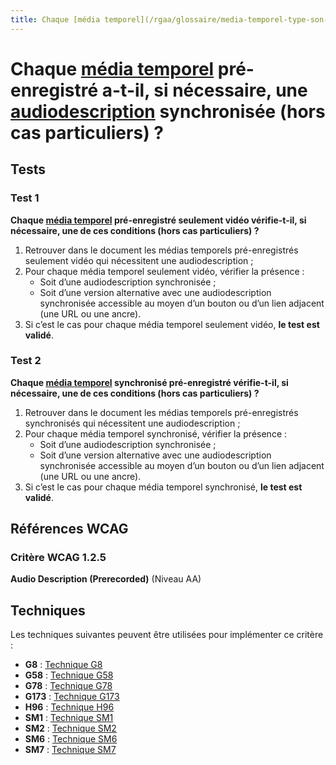 ```yaml
---
title: Chaque [média temporel](/rgaa/glossaire/media-temporel-type-son-video-et-synchronise) pré-enregistré a-t-il, si nécessaire, une [audiodescription](/rgaa/glossaire/audiodescription-synchronisee-media-temporel) synchronisée (hors cas particuliers) ?
---
```


# Chaque [média temporel](/rgaa/glossaire/media-temporel-type-son-video-et-synchronise) pré-enregistré a-t-il, si nécessaire, une [audiodescription](/rgaa/glossaire/audiodescription-synchronisee-media-temporel) synchronisée (hors cas particuliers) ?



## Tests

### Test 1

**Chaque [média temporel](/rgaa/glossaire/media-temporel-type-son-video-et-synchronise) pré-enregistré seulement vidéo vérifie-t-il, si nécessaire, une de ces conditions (hors cas particuliers) ?**

1. Retrouver dans le document les médias temporels pré-enregistrés seulement vidéo qui nécessitent une audiodescription ;
2. Pour chaque média temporel seulement vidéo, vérifier la présence :
   - Soit d’une audiodescription synchronisée ;
   - Soit d’une version alternative avec une audiodescription synchronisée accessible au moyen d’un bouton ou d’un lien adjacent (une URL ou une ancre).
3. Si c’est le cas pour chaque média temporel seulement vidéo, **le test est validé**.

### Test 2

**Chaque [média temporel](/rgaa/glossaire/media-temporel-type-son-video-et-synchronise) synchronisé pré-enregistré vérifie-t-il, si nécessaire, une de ces conditions (hors cas particuliers) ?**

1. Retrouver dans le document les médias temporels pré-enregistrés synchronisés qui nécessitent une audiodescription ;
2. Pour chaque média temporel synchronisé, vérifier la présence :
   - Soit d’une audiodescription synchronisée ;
   - Soit d’une version alternative avec une audiodescription synchronisée accessible au moyen d’un bouton ou d’un lien adjacent (une URL ou une ancre).
3. Si c’est le cas pour chaque média temporel synchronisé, **le test est validé**.



## Références WCAG

### Critère WCAG 1.2.5

**Audio Description (Prerecorded)** (Niveau AA)



## Techniques

Les techniques suivantes peuvent être utilisées pour implémenter ce critère :

- **G8** : [Technique G8](https://www.w3.org/WAI/WCAG21/Techniques/html/G8)
- **G58** : [Technique G58](https://www.w3.org/WAI/WCAG21/Techniques/html/G58)
- **G78** : [Technique G78](https://www.w3.org/WAI/WCAG21/Techniques/html/G78)
- **G173** : [Technique G173](https://www.w3.org/WAI/WCAG21/Techniques/html/G173)
- **H96** : [Technique H96](https://www.w3.org/WAI/WCAG21/Techniques/html/H96)
- **SM1** : [Technique SM1](https://www.w3.org/WAI/WCAG21/Techniques/html/SM1)
- **SM2** : [Technique SM2](https://www.w3.org/WAI/WCAG21/Techniques/html/SM2)
- **SM6** : [Technique SM6](https://www.w3.org/WAI/WCAG21/Techniques/html/SM6)
- **SM7** : [Technique SM7](https://www.w3.org/WAI/WCAG21/Techniques/html/SM7)
